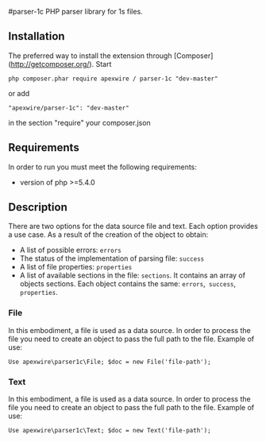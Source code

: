 #parser-1c
PHP parser library for 1s files.


## Installation
The preferred way to install the extension through [Composer] (http://getcomposer.org/).
Start

    php composer.phar require apexwire / parser-1c "dev-master"

or add

	"apexwire/parser-1c": "dev-master"

in the section "require" your composer.json

## Requirements
In order to run you must meet the following requirements:

* version of php >=5.4.0

## Description
There are two options for the data source file and text. Each option provides a use case.
As a result of the creation of the object to obtain:

- A list of possible errors: `errors`
- The status of the implementation of parsing file: `success`
- A list of file properties: `properties`
- A list of available sections in the file: `sections`. It contains an array of objects sections. Each object contains the same: `errors`,` success`, `properties`.

### File
In this embodiment, a file is used as a data source. In order to process the file you need to create an object to pass the full path to the file.
Example of use:

`Use apexwire\parser1c\File;
$doc = new File('file-path');`

### Text
In this embodiment, a file is used as a data source. In order to process the file you need to create an object to pass the full path to the file.
Example of use:

`Use apexwire\parser1c\Text;
$doc = new Text('file-path');`